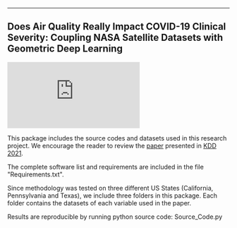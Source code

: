 ----------------------------------------------------------------------------
Does Air Quality Really Impact COVID-19 Clinical Severity:
Coupling NASA Satellite Datasets with Geometric Deep Learning
----------------------------------------------------------------------------

![alt text](https://github.com/Covid-19-papers/Does-Air-Quality-Really-Impact-COVID-19-Clinical-Severity/blob/main/Atmospheric_Variables.pdf?raw=true)

This package includes the source codes and datasets used in this research project. We encourage the reader to review the [paper](https://doi.org/10.1145/3447548.3467207) presented in [KDD 2021](https://kdd.org/kdd2021/).

The complete software list and requirements are included in the file "Requirements.txt".

Since methodology was tested on three different US States (California, Pennsylvania and Texas), we include three folders in this package. Each folder contains the datasets of each variable used in the paper.

Results are reproducible by running python source code: Source_Code.py



